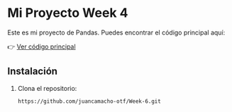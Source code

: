 # Mi Proyecto Week 4

Este es mi proyecto de Pandas. Puedes encontrar el código principal aquí:

👉 [Ver código principal](https://github.com/juancamacho-otf/Week-6.git)

## Instalación

1. Clona el repositorio:

   ```sh
   https://github.com/juancamacho-otf/Week-6.git
  
